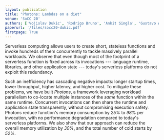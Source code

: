```yaml
---
layout: publication
title: "Photons: Lambdas on a diet"
venue: 'SoCC 20'
authors: ['Vojislav Dukic', 'Rodrigo Bruno', 'Ankit Singla', 'Gustavo Alonso']
paperurl: '/files/socc20-dukic.pdf'
firstpage: True
---
```


Serverless computing allows users to create short, stateless functions and invoke hundreds of them concurrently to tackle massively parallel workloads. We observe that even though most of the footprint of a serverless function is fixed across its invocations --- language runtime, libraries, and other application state --- today's serverless platforms do not exploit this redundancy.

Such an inefficiency has cascading negative impacts: longer startup times, lower throughput, higher latency, and higher cost.
To mitigate these problems, we have built <i>Photons</i>, a framework leveraging workload parallelism to co-locate multiple instances of the <i>same</i> function within the same runtime. Concurrent invocations can then share the runtime and application state transparently, without compromising execution safety. Photons reduce function's memory consumption by <i>25%</i> to <i>98%</i> per invocation, with no performance degradation compared to today's serverless platforms. We also show that our approach can reduce the overall memory utilization by <i>30%</i>, and the total number of cold starts by <i>52%</i>.
